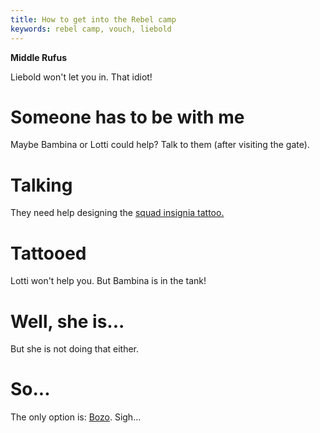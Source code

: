 ```yaml
---
title: How to get into the Rebel camp
keywords: rebel camp, vouch, liebold
---
```


**Middle Rufus**

Liebold won't let you in. That idiot!

# Someone has to be with me
Maybe Bambina or Lotti could help? Talk to them (after visiting the gate).

# Talking
They need help designing the [squad insignia tattoo.](025-tattoo-design.md)

# Tattooed
Lotti won't help you. But Bambina is in the tank!

# Well, she is...
But she is not doing that either.

# So...
The only option is: [Bozo](050-bozo.md). Sigh...
